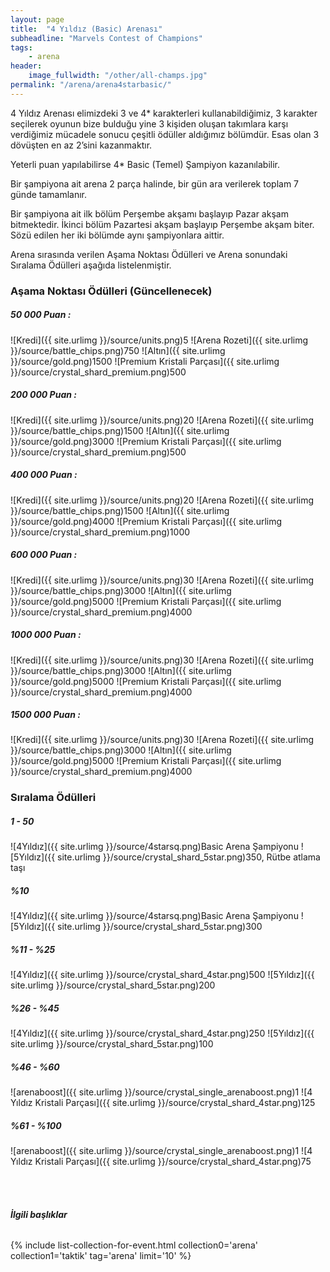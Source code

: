 ```yaml
---
layout: page
title:  "4 Yıldız (Basic) Arenası"
subheadline: "Marvels Contest of Champions"
tags:
    - arena
header:
    image_fullwidth: "/other/all-champs.jpg"
permalink: "/arena/arena4starbasic/"    
---
```


4 Yıldız Arenası elimizdeki 3 ve 4* karakterleri kullanabildiğimiz, 3 karakter seçilerek oyunun bize bulduğu yine 3 kişiden oluşan takımlara karşı verdiğimiz mücadele sonucu çeşitli ödüller aldığımız bölümdür. Esas olan 3 dövüşten en az 2’sini kazanmaktır.

Yeterli puan yapılabilirse 4* Basic (Temel) Şampiyon kazanılabilir.

Bir şampiyona ait arena 2 parça halinde, bir gün ara verilerek toplam 7 günde tamamlanır.

Bir şampiyona ait ilk bölüm Perşembe akşamı başlayıp Pazar akşam bitmektedir. İkinci bölüm Pazartesi akşam başlayıp Perşembe akşam biter. Sözü edilen her iki bölümde aynı şampiyonlara aittir.  

Arena sırasında verilen Aşama Noktası Ödülleri ve Arena sonundaki Sıralama Ödülleri aşağıda listelenmiştir.


### Aşama Noktası Ödülleri (Güncellenecek) 
  
##### **50 000 Puan :**
![Kredi]({{ site.urlimg }}/source/units.png)5
![Arena Rozeti]({{ site.urlimg }}/source/battle_chips.png)750
![Altın]({{ site.urlimg }}/source/gold.png)1500
![Premium Kristali Parçası]({{ site.urlimg }}/source/crystal_shard_premium.png)500

##### **200 000 Puan :**
![Kredi]({{ site.urlimg }}/source/units.png)20
![Arena Rozeti]({{ site.urlimg }}/source/battle_chips.png)1500
![Altın]({{ site.urlimg }}/source/gold.png)3000
![Premium Kristali Parçası]({{ site.urlimg }}/source/crystal_shard_premium.png)500

##### **400 000 Puan :**
![Kredi]({{ site.urlimg }}/source/units.png)20
![Arena Rozeti]({{ site.urlimg }}/source/battle_chips.png)1500
![Altın]({{ site.urlimg }}/source/gold.png)4000
![Premium Kristali Parçası]({{ site.urlimg }}/source/crystal_shard_premium.png)1000

##### **600 000 Puan :**
![Kredi]({{ site.urlimg }}/source/units.png)30
![Arena Rozeti]({{ site.urlimg }}/source/battle_chips.png)3000
![Altın]({{ site.urlimg }}/source/gold.png)5000
![Premium Kristali Parçası]({{ site.urlimg }}/source/crystal_shard_premium.png)4000

##### **1000 000 Puan :**
![Kredi]({{ site.urlimg }}/source/units.png)30
![Arena Rozeti]({{ site.urlimg }}/source/battle_chips.png)3000
![Altın]({{ site.urlimg }}/source/gold.png)5000
![Premium Kristali Parçası]({{ site.urlimg }}/source/crystal_shard_premium.png)4000

##### **1500 000 Puan :**
![Kredi]({{ site.urlimg }}/source/units.png)30
![Arena Rozeti]({{ site.urlimg }}/source/battle_chips.png)3000
![Altın]({{ site.urlimg }}/source/gold.png)5000
![Premium Kristali Parçası]({{ site.urlimg }}/source/crystal_shard_premium.png)4000


### Sıralama Ödülleri

##### **1 - 50**
![4Yıldız]({{ site.urlimg }}/source/4starsq.png)Basic Arena Şampiyonu
![5Yıldız]({{ site.urlimg }}/source/crystal_shard_5star.png)350, Rütbe atlama taşı

##### **%10**
![4Yıldız]({{ site.urlimg }}/source/4starsq.png)Basic Arena Şampiyonu
![5Yıldız]({{ site.urlimg }}/source/crystal_shard_5star.png)300 

##### **%11 - %25**
![4Yıldız]({{ site.urlimg }}/source/crystal_shard_4star.png)500 
![5Yıldız]({{ site.urlimg }}/source/crystal_shard_5star.png)200 

##### **%26 - %45**
![4Yıldız]({{ site.urlimg }}/source/crystal_shard_4star.png)250 
![5Yıldız]({{ site.urlimg }}/source/crystal_shard_5star.png)100 

##### **%46 - %60**
![arenaboost]({{ site.urlimg }}/source/crystal_single_arenaboost.png)1
![4 Yıldız Kristali Parçası]({{ site.urlimg }}/source/crystal_shard_4star.png)125


##### **%61 - %100**
![arenaboost]({{ site.urlimg }}/source/crystal_single_arenaboost.png)1 
![4 Yıldız Kristali Parçası]({{ site.urlimg }}/source/crystal_shard_4star.png)75


<br><br>

###### **İlgili başlıklar**

{% include list-collection-for-event.html collection0='arena' collection1='taktik' tag='arena' limit='10' %}
